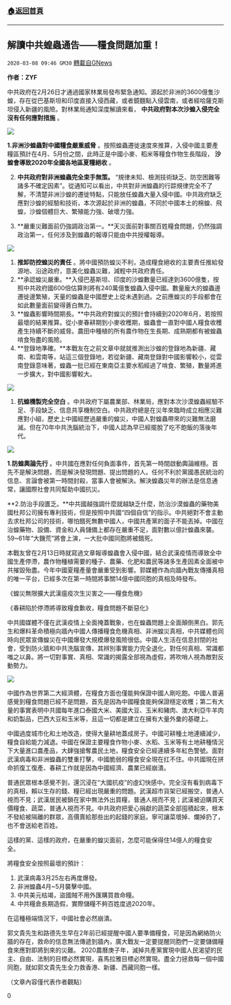 ###  [:house:返回首頁](https://github.com/ourhimalayas/txt)
---

## 解讀中共蝗蟲通告——糧食問題加重！
`2020-03-08 09:46 GM30` [轉載自GNews](https://gnews.org/zh-hant/134065/)

**作者：ZYF**

中共政府在2月26日才通過國家林業局發布緊急通知。源起於非洲的3600億隻沙蝗，存在從巴基斯坦和印度直接入侵西藏，或者鏡麵點入侵雲南，或者經哈薩克斯坦侵入新疆的風險。對林業局通知深度解讀來看， **中共政府對本次沙蝗入侵完全沒有任何應對措施** 。

![](https://s3-ap-northeast-1.amazonaws.com/news.guo.offload.media/wp-content/uploads/2020/03/08093701/1-31.jpg)

**1.非洲沙蝗蟲對中國糧食嚴重威脅** 。按照蝗蟲遷徙速度來推算，入侵中國主要產糧區預計在4月、5月份之間，此時正是中國小麥、稻米等糧食作物生長階段， **沙蝗會導致2020年全國各地區夏糧絕收** 。

2. **中共政府對非洲蝗蟲完全束手無策。** “規律未知、檢測技術缺乏、防空困難等諸多不確定因素”。從通知可以看出，中共對非洲蝗蟲的行踪規律完全不了解，不清楚非洲沙蝗的遷徙特點，只能放任蝗蟲大量入侵中國。中共政府缺乏應對沙蝗的經驗和技術，本次源起於非洲的蝗蟲，不同於中國本土的棉蝗、飛蝗，沙蝗個體巨大、繁殖能力強、破壞力強。

3. **嚴重災難面前仍強調政治第一。**天災面前對事關百姓糧食問題，仍然強調政治第一，任何涉及到蝗蟲的報導只能由中共授權報導。

![](https://s3-ap-northeast-1.amazonaws.com/news.guo.offload.media/wp-content/uploads/2020/03/08093733/2-11.jpg)

1. **推卸防控蝗災的責任** 。將中國預防蝗災不利，造成糧食絕收的主要責任推給發源地、沿途政府，意美化蝗蟲災難，減輕中共政府責任。
2. **承認蝗災嚴重。**入侵巴基斯坦、印度的沙蝗數量已經達到3600億隻，按照中共政府國600倍估算則將有240萬億隻蝗蟲入侵中國。數量龐大的蝗蟲邊遷徙邊繁殖，天量的蝗蟲是中國歷史上從未遇到過。之前應蝗災的手段都會在如此數量面前變得蒼白無力。
3. **蝗蟲影響時間期長。**中共政府對蝗災的預計會持續到2020年6月，若按照最壞的結果推算。從小麥春耕期到小麥收穫期，蝗蟲會一直對中國人糧食收穫產生持續不斷的威脅。農田中種植的所有農作物在生長期、成熟期都有被蝗蟲啃食殆盡的風險。
4. **登錄地準確。**本戰友在之前文章中就就推測出沙蝗的登錄地為新疆、藏南、和雲南等，站這三個登錄地，若從新疆、藏南登錄對中國影響較小，從雲南登錄意味著，蝗蟲一批已經在東南亞主要水稻經過了啃食、繁殖，數量將進一步擴大，對中國影響較大。


![](https://s3-ap-northeast-1.amazonaws.com/news.guo.offload.media/wp-content/uploads/2020/03/08093817/3-5.jpg)

1. **抗蝗機製完全空白** 。中共政府下屬農業部、林業局，應對本次沙漠蝗蟲經驗不足、手段缺乏、信息共享機制空白。中共政府總是在災年來臨時成立相應災難應對小組，歷史上中國經歷過嚴重的蝗災，中國人對蝗蟲帶來的災難無法磨滅。但在70年中共洗腦統治下，中國人認為早已經擺脫了吃不飽飯的落後年代。

![](https://s3-ap-northeast-1.amazonaws.com/news.guo.offload.media/wp-content/uploads/2020/03/08093850/4-5.jpg)

**1.防蝗輿論先行** 。中共國在應對任何負面事件，首先第一時間啟動輿論維穩。首先不是解決問題，而是解決發現問題、提出問題的人。任何不利於黨國愚民統治的信息、言論會被第一時間封殺，當事人會被解決。解決蝗蟲災年的辦法是信息通常，讓國際社會共同幫助中國抗災。

**2.防治手段匱乏。**中共國越強調什麼就越缺乏什麼，防治沙漠蝗蟲的藥物美國杜邦公司擁有專利技術，但是按照中共國“四個自信”的指示。中共絕對不會主動去求杜邦公司的技術，哪怕餓死無數中國人，中國共產黨的面子不能丟掉。中國在治蝗藥物、設備、資金和人員儲備上都存在嚴重不足，面對數以億計蝗蟲來襲。 59~61年“大饑荒”將會上演，一大批中國同胞將被餓死。

本戰友曾在2月13日時就寫過文章報導蝗蟲會入侵中國，結合武漢疫情而導致全中國生產停滯，農作物種植需要的種子、農藥、化肥和農民等諸多生產因素全面被中共摧毀殆盡。今年中國夏糧產量會嚴重受到影響。郭媒體作為向牆內戰友傳播真相的唯一平台，已經多次在第一時間將事關14億中國同胞的真相及時發布。

《蝗災無限擴大武漢瘟疫次生災害之——糧食危機》

《春耕陷於停滯將導致糧食歉收，糧食問題不斷惡化》

中共國媒體不僅在武漢疫情上全面掩蓋戰象，也在蝗蟲問題上全面顛倒黑白。郭先生和爆料革命積極向牆內中國人傳播糧食危機真相、非洲蝗災真相，中共媒體也同時向民眾宣傳蝗災在中國爆發大規模爆發風險很低。中國人生活在信息封閉的社會，受到防火牆和中共洗腦宣傳，其辨別事實能力完全退化，對任何真相、常識都嗤之以鼻。將一切對事實、真相、常識的揭露全部視為虛假，將吹哨人視為敵對反動勢力。

![](https://s3-ap-northeast-1.amazonaws.com/news.guo.offload.media/wp-content/uploads/2020/03/08094002/5-2.jpg)

中國作為世界第二大經濟體，在糧食方面也僅能夠保證中國人剛吃飽。中國人普遍感覺到糧食問題已經不是問題，首先是因為中國糧食能夠保證穩定收穫；第二有大量的事實表明中共國每年進口泰國大米、美國大豆、玉米和豬肉、澳大利亞牛羊肉和奶製品，巴西大豆和玉米等，且這一切都是建立在擁有大量外彙的基礎上。

中國過度城市化和土地改造，使得大量耕地蓋成房子。中國可耕種土地連續減少，糧食自給能力減退。中國在保證主要糧食作物小麥、水稻、玉米等有土地耕種情況下大量進口農產品，大肆強搶奪農民土地，糧食安全已經連續多年紅色警號。面對武漢病毒和非洲蝗蟲的雙重打擊，中國脆弱的糧食安全現在扛不住。中共國現在拼命抓復工復產、春耕工作就是因為中國經濟、農業已經崩潰。

普通民眾根本感覺不到，還沉浸在“大國抗疫”的虛幻快感中。完全沒有看到病毒下的真相，賴以生存的錢、糧已經出現嚴重的問題。武漢超市貨架已經搬空，普通人視而不見；武漢居民被鎖在家中無法外出買糧，普通人視而不見；武漢被迫購買天價糧食、蔬菜，普通人視而不見。中共政府把愛心捐獻的蔬菜全部囤積起來，根本不發給被隔離的群眾，高價賣給那些出的起錢的家庭。寧可讓菜壞掉、爛掉扔了，也不會送給老百姓。

這樣的黨、這樣的政府，在嚴重的蝗災面前，怎麼可能保得住14億人的糧食安全。

將糧食安全按照最壞的預計：

1. 武漢病毒3月25左右再度爆發。
2. 非洲蝗蟲4月~5月襲擊中國。
3. 中共美元枯竭，盜國賊不用外匯購買救命糧。
4. 中共糧倉長期造假，實際儲糧不夠百姓度過2020年。


在這種極端情況下，中國社會必然崩潰。

郭文貴先生和路德先生早在2年前已經提醒中國人要準備糧食，可是因為網絡防火牆的存在，救命的信息無法傳遞到牆內，廣大戰友一定要提醒同胞們一定要儲備糧食來應對即將到來的災難。 2020農曆庚子年，滅掉共產黨實現中國人民渴望的民主、自由、法制的目標必然實現，喜馬拉雅目標必然實現。盡全力拯救每一個中國同胞，就如郭文貴先生全力救香港、新疆、西藏同胞一樣。

（文章內容僅代表作者觀點）

0
